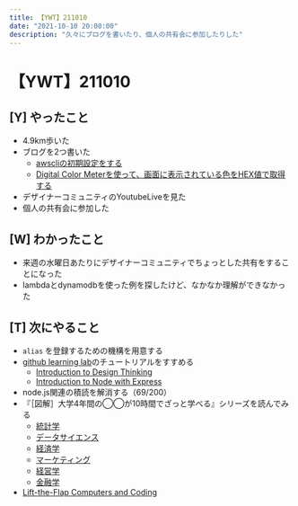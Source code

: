 ```yaml
---
title: 【YWT】211010
date: "2021-10-10 20:00:00"
description: "久々にブログを書いたり、個人の共有会に参加したりした"
---
```


# 【YWT】211010

## [Y] やったこと

- 4.9km歩いた
- ブログを2つ書いた
  - [awscliの初期設定をする](https://expfrom.me/aws-cli-init-setting/)
  - [Digital Color Meterを使って、画面に表示されている色をHEX値で取得する](https://expfrom.me/get-color-with-mac-built-in-app/)
- デザイナーコミュニティのYoutubeLiveを見た
- 個人の共有会に参加した

## [W] わかったこと

- 来週の水曜日あたりにデザイナーコミュニティでちょっとした共有をすることになった
- lambdaとdynamodbを使った例を探したけど、なかなか理解ができなかった

## [T] 次にやること

- `alias` を登録するための機構を用意する
- [github learning lab](https://lab.github.com/githubtraining)のチュートリアルをすすめる
  - [Introduction to Design Thinking](https://lab.github.com/githubtraining/introduction-to-design-thinking)
  - [Introduction to Node with Express](https://lab.github.com/everydeveloper/introduction-to-node-with-express)
- node.js関連の積読を解消する（69/200）
- 『［図解］大学4年間の◯◯が10時間でざっと学べる』シリーズを読んでみる
  - [統計学](https://www.amazon.co.jp/dp/B07PXB4NN9)
  - [データサイエンス](https://www.amazon.co.jp/dp/B07XNW3TQM)
  - [経済学](https://www.amazon.co.jp/dp/B01KNLFHH6)
  - [マーケティング](https://www.amazon.co.jp/dp/B07BNC2SV3)
  - [経営学](https://www.amazon.co.jp/dp/B071SKDF3L)
  - [金融学](https://www.amazon.co.jp/dp/B07BB6Z7FW)
- [Lift-the-Flap Computers and Coding](https://www.amazon.co.jp/dp/1409591514)
